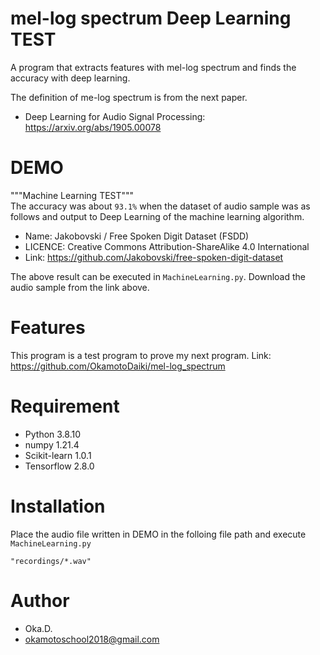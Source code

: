 # mel-log spectrum Deep Learning TEST
 
A program that extracts features with mel-log spectrum and finds the accuracy with deep learning.

The definition of me-log spectrum is from the next paper.<br/>
* Deep Learning for Audio Signal Processing: https://arxiv.org/abs/1905.00078
 
# DEMO
 
"""Machine Learning TEST"""<br>
The accuracy was about `93.1%` when the dataset of audio sample was as follows and output to Deep Learning of the machine learning algorithm.

* Name:  Jakobovski / Free Spoken Digit Dataset (FSDD)
* LICENCE: Creative Commons Attribution-ShareAlike 4.0 International
* Link: https://github.com/Jakobovski/free-spoken-digit-dataset

The above result can be executed in `MachineLearning.py`. Download the audio sample from the link above.

# Features
 
This program is a test program to prove my next program.
Link: https://github.com/OkamotoDaiki/mel-log_spectrum

 
# Requirement

* Python 3.8.10
* numpy 1.21.4
* Scikit-learn 1.0.1
* Tensorflow 2.8.0
 
# Installation
 
Place the audio file written in DEMO in the folloing file path and execute `MachineLearning.py`
```
"recordings/*.wav"
```

# Author
* Oka.D.
* okamotoschool2018@gmail.com
